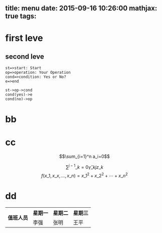 title: menu
date: 2015-09-16 10:26:00
mathjax: true
tags:
---
# first leve
## second leve
```flow
st=>start: Start
op=>operation: Your Operation
cond=>condition: Yes or No?
e=>end

st->op->cond
cond(yes)->e
cond(no)->op
```
# bb
# cc
$$\sum_{i=1}^n a_i=0$$

$$\sum^{j-1}\_{k=0}{\widehat{\gamma}\_{kj} z\_k}$$
$$f(x\_1,x\_x,\ldots,x\_n) = x\_1^2 + x\_2^2 + \cdots + x\_n^2 $$

# dd
<table>
<tr>
<th rowspan="2">值班人员</th>
<th>星期一</th>
<th>星期二</th>
<th>星期三</th>
</tr>
<tr>
<td>李强</td>
<td>张明</td>
<td>王平</td>
</tr>
</table>
